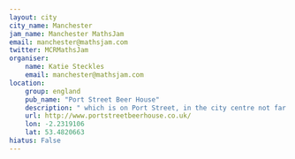 ```yaml
---
layout: city                                           
city_name: Manchester                                                               
jam_name: Manchester MathsJam
email: manchester@mathsjam.com
twitter: MCRMathsJam
organiser:
    name: Katie Steckles
    email: manchester@mathsjam.com
location:
    group: england
    pub_name: "Port Street Beer House"
    description: " which is on Port Street, in the city centre not far from Piccadilly Station. We'll try to find a table downstairs but if not we'll be on the first floor."
    url: http://www.portstreetbeerhouse.co.uk/
    lon: -2.2319106
    lat: 53.4820663
hiatus: False
---
```

